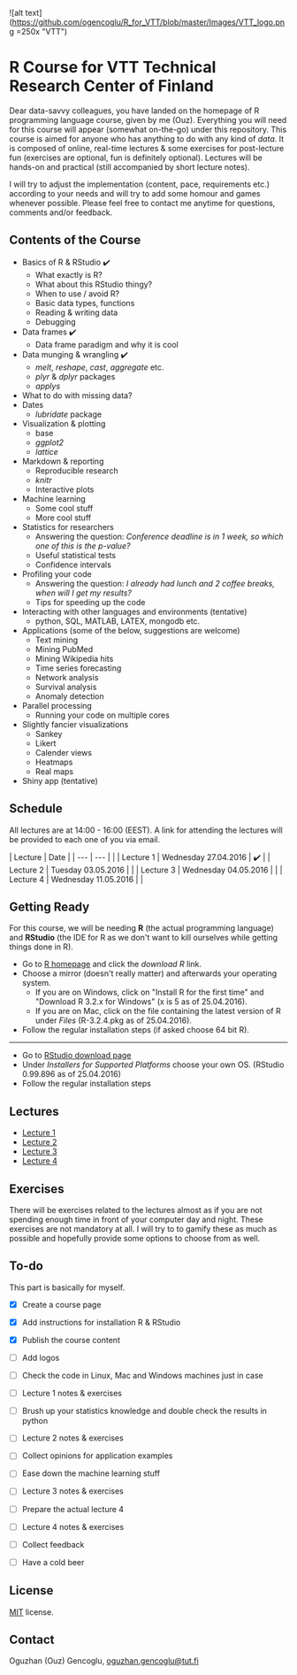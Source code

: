 
![alt text](https://github.com/ogencoglu/R_for_VTT/blob/master/Images/VTT_logo.png =250x "VTT")

R Course for VTT Technical Research Center of Finland
=====

Dear data-savvy colleagues, you have landed on the homepage of R programming language course, given by me (Ouz).
Everything you will need for this course will appear (somewhat on-the-go) under this repository.
This course is aimed for anyone who has anything to do with any kind of *data*. It is composed of online, real-time lectures & some exercises for post-lecture fun (exercises are optional, fun is definitely optional). Lectures will be hands-on and practical (still accompanied by short lecture notes).

I will try to adjust the implementation (content, pace, requirements etc.) according to your needs and will try to add some homour and games whenever possible.
Please feel free to contact me anytime for questions, comments and/or feedback.

Contents of the Course
--------
* Basics of R & RStudio :heavy_check_mark:
  * What exactly is R? 
  * What about this RStudio thingy? 
  * When to use / avoid R?
  * Basic data types, functions
  * Reading & writing data
  * Debugging
* Data frames :heavy_check_mark:
  * Data frame paradigm and why it is cool
* Data munging & wrangling :heavy_check_mark:
  * *melt*, *reshape*, *cast*, *aggregate* etc.
  * *plyr* & *dplyr* packages
  * *applys*
* What to do with missing data? 
* Dates 
  * *lubridate* package
* Visualization & plotting
  * base
  * *ggplot2*
  * *lattice*
* Markdown & reporting
  * Reproducible research
  * *knitr*
  * Interactive plots
* Machine learning
  * Some cool stuff
  * More cool stuff
* Statistics for researchers
  * Answering the question: *Conference deadline is in 1 week, so which one of this is the p-value?*
  * Useful statistical tests
  * Confidence intervals
* Profiling your code
  * Answering the question: *I already had lunch and 2 coffee breaks, when will I get my results?*
  * Tips for speeding up the code
* Interacting with other languages and environments (tentative)
  * python, SQL, MATLAB, LATEX, mongodb etc.
* Applications (some of the below, suggestions are welcome)
  * Text mining
  * Mining PubMed
  * Mining Wikipedia hits
  * Time series forecasting
  * Network analysis
  * Survival analysis
  * Anomaly detection
* Parallel processing
  * Running your code on multiple cores
* Slightly fancier visualizations
  * Sankey 
  * Likert
  * Calender views 
  * Heatmaps 
  * Real maps
* Shiny app (tentative)

  
Schedule
--------
All lectures are at 14:00 - 16:00 (EEST). A link for attending the lectures will be provided to each one of you via email.

| Lecture   |       Date           |                    |
---         |   ---                |                    |
| Lecture 1 | Wednesday 27.04.2016 | :heavy_check_mark: |
| Lecture 2 | Tuesday 03.05.2016   |                    |
| Lecture 3 | Wednesday 04.05.2016 |                    |
| Lecture 4 | Wednesday 11.05.2016 |                    |


Getting Ready
--------

For this course, we will be needing **R** (the actual programming language) and **RStudio** (the IDE for R as we don't want to kill ourselves while getting things done in R).

* Go to [R homepage](https://www.r-project.org/) and click the *download R* link. 
* Choose a mirror (doesn't really matter) and afterwards your operating system.
  * If you are on Windows, click on "Install R for the first time" and "Download R 3.2.x for Windows" (x is 5 as of 25.04.2016).
  * If you are on Mac, click on the file containing the latest version of R under *Files* (R-3.2.4.pkg as of 25.04.2016).
* Follow the regular installation steps (if asked choose 64 bit R).

---
* Go to [RStudio download page](https://www.rstudio.com/products/rstudio/download/)
* Under *Installers for Supported Platforms* choose your own OS. (RStudio 0.99.896 as of 25.04.2016)
* Follow the regular installation steps

Lectures
--------
* [Lecture 1](https://github.com/ogencoglu/R_for_VTT/tree/master/Lectures/Lecture_1)
* [Lecture 2](https://github.com/ogencoglu/R_for_VTT/tree/master/Lectures/Lecture_2)
* [Lecture 3](https://github.com/ogencoglu/R_for_VTT/tree/master/Lectures/Lecture_3)
* [Lecture 4](https://github.com/ogencoglu/R_for_VTT/tree/master/Lectures/Lecture_4)


Exercises
-------
There will be exercises related to the lectures almost as if you are not spending enough time in front of your computer day and night. 
These exercises are not mandatory at all.
I will try to to gamify these as much as possible and hopefully provide some options to choose from as well.


To-do
-------
This part is basically for myself.
- [x] Create a course page
- [x] Add instructions for installation R & RStudio
- [x] Publish the course content
- [ ] Add logos
- [ ] Check the code in Linux, Mac and Windows machines just in case
- [ ] Lecture 1 notes & exercises
- [ ] Brush up your statistics knowledge and double check the results in python
- [ ] Lecture 2 notes & exercises
- [ ] Collect opinions for application examples
- [ ] Ease down the machine learning stuff
- [ ] Lecture 3 notes & exercises
- [ ] Prepare the actual lecture 4
- [ ] Lecture 4 notes & exercises
- [ ] Collect feedback
- [ ] Have a cold beer


License
-------
[MIT](https://github.com/ogencoglu/R_for_VTT/blob/master/license.txt) license.


Contact
---------------
Oguzhan (Ouz) Gencoglu, oguzhan.gencoglu@tut.fi
